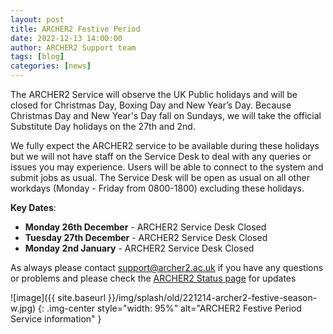 ```yaml
---
layout: post
title: ARCHER2 Festive Period
date: 2022-12-13 14:00:00
author: ARCHER2 Support team
tags: [blog] 
categories: [news]
---
```




The ARCHER2 Service will observe the UK Public holidays and will be closed for Christmas Day, Boxing Day and New Year’s Day.  Because Christmas Day and New Year's Day fall on Sundays, we will take the official Substitute Day holidays on the 27th and 2nd.

<!--more-->

We fully expect the ARCHER2 service to be available during these holidays but we will not have staff on the Service Desk to deal with any queries or issues you may experience. Users will be able to connect to the system and submit jobs as usual. The Service Desk will be open as usual on all other workdays (Monday - Friday from 0800-1800) excluding these holidays.

**Key Dates**:

- **Monday 26th December** - ARCHER2 Service Desk Closed
- **Tuesday 27th December** - ARCHER2 Service Desk Closed
- **Monday 2nd January** - ARCHER2 Service Desk Closed
    

As always please contact [support@archer2.ac.uk](mailto:support@archer2.ac.uk) if you have any questions or problems and please check the [ARCHER2 Status page](https://www.archer2.ac.uk/support-access/status.html#service-alerts) for updates



![image]({{ site.baseurl }}/img/splash/old/221214-archer2-festive-season-w.jpg)
{: .img-center style="width: 95%" 
alt="ARCHER2 Festive Period Service information" }




<!--

Image with scaling

![image]({{ site.baseurl }}/img/splash/221117-calendar.jpg)
{: .img-center style="width: 30%" 
alt="ARCHER2 calendar 2023" 
title="ARCHER2 calendar 2023"}

Image with scaling and url link

<a href="https://bit.ly/ARCHER2-Calendar-2023">
![[image]]({{ site.baseurl }}/img/splash/221117-calendar.jpg)</a>
{: .img-center style="width: 30%" 
alt="ARCHER2 calendar 2023" 
title="ARCHER2 calendar 2023" }




<img src="{{ site.baseurl }}/img/news/210127-IMG_0126.jpg" alt="ARCHER2" title="ARCHER2"/>

<img src="{{ site.baseurl }}/img/logos/euro-cc.jpg" alt="EuroCC" title="EuroCC" align="right" width="10%" />

<a href="https:www        ">
<img src="{{ site.baseurl }}/img/blog/211030-uk-stats-auth.jpg" alt="ARCHER2" title="ARCHER2" style="width: 30%"   /></a>



![image]({{ site.baseurl }}/img/blog/210412-systems-blog_pic2.jpg)
{: .img-center style="width: 60%" 
alt="ARCHER2" 
title="ARCHER2"}



<div>

<iframe title="Video"  width="1000" height="560" src="https://www.youtube.com/embed/UXHE7ljmhaQ" frameborder="0" allow="accelerometer; autoplay; encrypted-media; gyroscope; picture-in-picture" allowfullscreen></iframe>

</div>


-->
